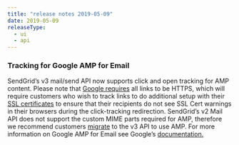 ```yaml
---
title: "release notes 2019-05-09"
date: 2019-05-09
releaseType:
  - ui
  - api
---
```


### Tracking for Google AMP for Email


SendGrid’s v3 mail/send API now supports click and open tracking for AMP content. Please note that [Google requires](https://amp.dev/documentation/guides-and-tutorials/learn/amp-email-format#the-amphtml-email-format) all links to be HTTPS, which will require customers who wish to track links to do additional setup with their [SSL certificates]({{root_url}}/ui/analytics-and-reporting/click-tracking-ssl/) to ensure that their recipients do not see SSL Cert warnings in their browsers during the click-tracking redirection. SendGrid’s v2 Mail API does not support the custom MIME parts required for AMP, therefore we recommend customers [migrate]({{root_url}}/for-developers/sending-email/migrating-from-v2-to-v3-mail-send/) to the v3 API to use AMP. For more information on Google AMP for Email see Google’s [documentation.](https://amp.dev/documentation/guides-and-tutorials/learn/amp-email-format#the-amphtml-email-format) 
